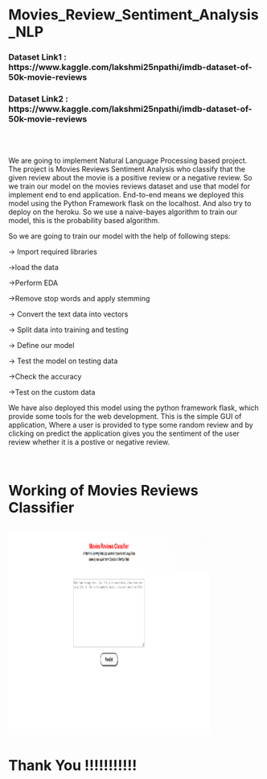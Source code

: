 # Movies_Review_Sentiment_Analysis_NLP

<h3>Dataset Link1 : https://www.kaggle.com/lakshmi25npathi/imdb-dataset-of-50k-movie-reviews</h3>
<h3>Dataset Link2 : https://www.kaggle.com/lakshmi25npathi/imdb-dataset-of-50k-movie-reviews</h3>
<br>

<br>

We are going to implement Natural Language Processing based project. The project is Movies Reviews Sentiment Analysis who classify that the given review about the movie is a positive review or a negative review. So we train our model on the movies reviews dataset and use that model for implement end to end application. End-to-end means we deployed this model using the Python Framework flask on the localhost. And also try to deploy on the heroku. So we use a naive-bayes algorithm to train our model, this is the probability based algorithm.

So we are going to train our model with the help of following steps:

<p>-> Import required libraries</p>
<p>->load the data</p>
<p>->Perform EDA</p>
<p>->Remove stop words and  apply stemming</p>
<p>-> Convert the text data into vectors</p>
<p>-> Split data into training and testing</p>
<p>-> Define our model</p>
<p>-> Test the model on testing data</p>
<p>->Check the accuracy</p>
<p>->Test on the custom data</p>

We have also deployed this model using the python framework flask, which provide some tools for the web development. 
This is the simple GUI of application, Where a user is provided to type some random review and by clicking on predict the application gives you the sentiment of the user review whether it is a postive or negative review.

<br>
<h1> Working of Movies Reviews Classifier</h1>
<br>
<img  src="img\User Inteface.png" alt="happy Image" , height="400" , width="400">
<br>
<h1> Thank You !!!!!!!!!!!</h1>

